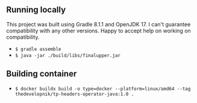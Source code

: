 ## Running locally

This project was built using Gradle 8.1.1 and OpenJDK 17. I can't guarantee compatibility with any other versions.
Happy to accept help on working on compatibility.

* `$ gradle assemble`
* `$ java -jar ./build/libs/finalupper.jar`

## Building container

* `$ docker buildx build -o type=docker --platform=linux/amd64 --tag thedevelopnik/tp-headers-operator-java:1.0 .`
